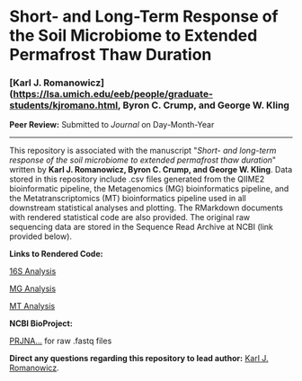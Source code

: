 # Short- and Long-Term Response of the Soil Microbiome to Extended Permafrost Thaw Duration

### [Karl J. Romanowicz](https://lsa.umich.edu/eeb/people/graduate-students/kjromano.html, Byron C. Crump, and George W. Kling

**Peer Review:** Submitted to *Journal* on Day-Month-Year
_____________________________________

This repository is associated with the manuscript "*Short- and long-term response of the soil microbiome to extended permafrost thaw duration*" written by **Karl J. Romanowicz, Byron C. Crump, and George W. Kling**. Data stored in this repository include .csv files generated from the QIIME2 bioinformatic pipeline, the Metagenomics (MG) bioinformatics pipeline, and the Metatranscriptomics (MT) bioinformatics pipeline used in all downstream statistical analyses and plotting. The RMarkdown documents with rendered statistical code are also provided. The original raw sequencing data are stored in the Sequence Read Archive at NCBI (link provided below).

**Links to Rendered Code:**

[16S Analysis]()

[MG Analysis]()

[MT Analysis]()

**NCBI BioProject:**

[PRJNA...]() for raw .fastq files

**Direct any questions regarding this repository to lead author:** [Karl J. Romanowicz](mailto:kjromano@umich.edu).
